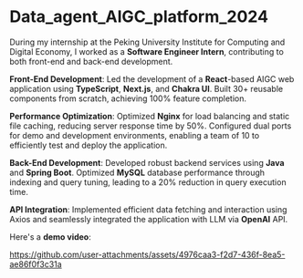 # Data_agent_AIGC_platform_2024

During my internship at the Peking University Institute for Computing and Digital Economy, I worked as a **Software Engineer Intern**, contributing to both front-end and back-end development.

**Front-End Development**: Led the development of a **React**-based AIGC web application using **TypeScript**, **Next.js**, and **Chakra UI**. Built 30+ reusable components from scratch, achieving 100% feature completion.

**Performance Optimization**: Optimized **Nginx** for load balancing and static file caching, reducing server response time by 50%. Configured dual ports for demo and development environments, enabling a team of 10 to efficiently test and deploy the application.

**Back-End Development**: Developed robust backend services using **Java** and **Spring Boot**. Optimized **MySQL** database performance through indexing and query tuning, leading to a 20% reduction in query execution time.

**API Integration**: Implemented efficient data fetching and interaction using Axios and seamlessly integrated the application with LLM via **OpenAI** API.

Here's a **demo video**:

https://github.com/user-attachments/assets/4976caa3-f2d7-436f-8ea5-ae86f0f3c31a

